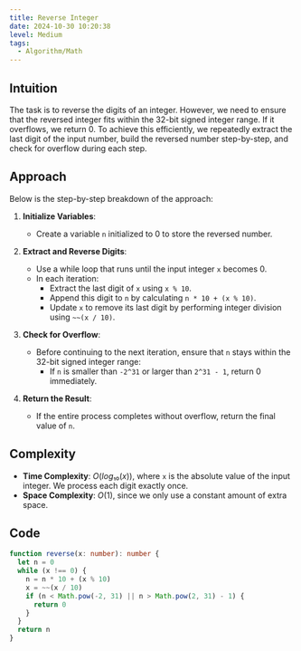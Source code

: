```yaml
---
title: Reverse Integer
date: 2024-10-30 10:20:38
level: Medium
tags:  
  - Algorithm/Math
---
```


## Intuition

The task is to reverse the digits of an integer. However, we need to ensure that the reversed integer fits within the 32-bit signed integer range. If it overflows, we return 0. To achieve this efficiently, we repeatedly extract the last digit of the input number, build the reversed number step-by-step, and check for overflow during each step.

## **Approach**

Below is the step-by-step breakdown of the approach:

1. **Initialize Variables**:
	- Create a variable `n` initialized to 0 to store the reversed number.
   
2. **Extract and Reverse Digits**:
	- Use a while loop that runs until the input integer `x` becomes 0.
	- In each iteration:
		- Extract the last digit of `x` using `x % 10`.
		- Append this digit to `n` by calculating `n * 10 + (x % 10)`.
		- Update `x` to remove its last digit by performing integer division using `~~(x / 10)`.
3. **Check for Overflow**:
	- Before continuing to the next iteration, ensure that `n` stays within the 32-bit signed integer range:
		- If `n` is smaller than `-2^31` or larger than `2^31 - 1`, return 0 immediately.

4. **Return the Result**:
	- If the entire process completes without overflow, return the final value of `n`.

## Complexity

- **Time Complexity**: $O(log₁₀(x))$, where `x` is the absolute value of the input integer. We process each digit exactly once.
- **Space Complexity**: $O(1)$, since we only use a constant amount of extra space.

## Code

```typescript
function reverse(x: number): number {
  let n = 0
  while (x !== 0) {
    n = n * 10 + (x % 10)
    x = ~~(x / 10)
    if (n < Math.pow(-2, 31) || n > Math.pow(2, 31) - 1) {
      return 0
    }
  }
  return n
}
```
